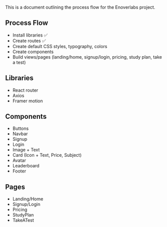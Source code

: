 This is a document outlining the process flow for the Enoverlabs project.

## Process Flow
- Install libraries ✅
- Create routes ✅
- Create default CSS styles, typography, colors
- Create components
- Build views/pages (landing/home, signup/login, pricing, study plan, take a test)

## Libraries
- React router
- Axios
- Framer motion

## Components
- Buttons
- Navbar
- Signup
- Login
- Image + Text
- Card (Icon + Text, Price, Subject)
- Avatar
- Leaderboard
- Footer

## Pages
- Landing/Home
- Signup/Login
- Pricing
- StudyPlan
- TakeATest
